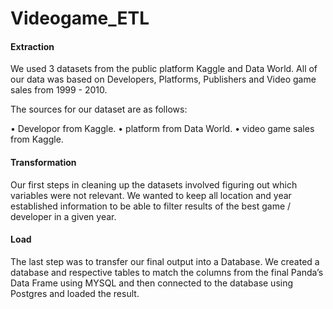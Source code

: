 # Videogame_ETL

#### Extraction
We used 3 datasets from the public platform Kaggle and Data World. All of our data was based on Developers, Platforms, Publishers and Video game sales from 1999 - 2010. 

The sources for our dataset are as follows:

• Developor from Kaggle. • platform from Data World. • video game sales from Kaggle.

#### Transformation
Our first steps in cleaning up the datasets involved figuring out which variables were not relevant.  We wanted to keep all location and year established information to be able to filter results of the best game / developer in a given year.

#### Load
The last step was to transfer our final output into a Database. We created a database and respective tables to match the columns from the final Panda’s Data Frame using MYSQL and then connected to the database using Postgres and loaded the result.
